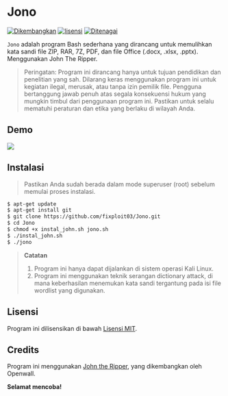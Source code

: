 # Jono

[![Dikembangkan](https://img.shields.io/badge/Dikembangkan%20di-Kali%20Linux-blue)](https://www.kali.org/)
[![lisensi](https://img.shields.io/badge/Lisensi-MIT-blue)](https://github.com/fixploit03/CrackStego/blob/main/LICENSE)
[![Ditenagai](https://img.shields.io/badge/Ditenagai%20oleh-John%20The%20Ripper-red)](https://github.com/openwall/john)

`Jono` adalah program Bash sederhana yang dirancang untuk memulihkan kata sandi file ZIP, RAR, 7Z, PDF, dan file Office (.docx, .xlsx, .pptx). Menggunakan John The Ripper.

> Peringatan: Program ini dirancang hanya untuk tujuan pendidikan dan penelitian yang sah. Dilarang keras menggunakan program ini untuk kegiatan ilegal, merusak, atau tanpa izin pemilik file. Pengguna bertanggung jawab penuh atas segala konsekuensi hukum yang mungkin timbul dari penggunaan program ini. Pastikan untuk selalu mematuhi peraturan dan etika yang berlaku di wilayah Anda.

## Demo

![](https://github.com/fixploit03/Jono/blob/main/demo_jono.gif)

## Instalasi 

> Pastikan Anda sudah berada dalam mode superuser (root) sebelum memulai proses instalasi.

```sh
$ apt-get update
$ apt-get install git
$ git clone https://github.com/fixploit03/Jono.git
$ cd Jono
$ chmod +x instal_john.sh jono.sh
$ ./instal_john.sh
$ ./jono
```


> **Catatan**
> 1. Program ini hanya dapat dijalankan di sistem operasi Kali Linux.
> 2. Program ini menggunakan teknik serangan dictionary attack, di mana keberhasilan menemukan kata sandi tergantung pada isi file wordlist yang digunakan.

## Lisensi 

Program ini dilisensikan di bawah [Lisensi MIT](https://github.com/fixploit03/Jono/blob/main/LICENSE).

## Credits

Program ini menggunakan [John the Ripper](https://github.com/openwall/john), yang dikembangkan oleh Openwall.


**Selamat mencoba!**
